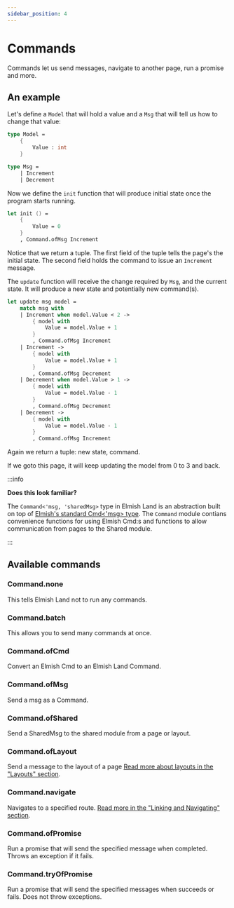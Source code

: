 ```yaml
---
sidebar_position: 4
---
```


# Commands

Commands let us send messages, navigate to another page, run a promise and more.  

## An example

Let's define a `Model` that will hold a value and a `Msg` that will tell us how to change that value:

```fsharp
type Model =
    {
        Value : int
    }

type Msg =
    | Increment
    | Decrement
```

Now we define the `init` function that will produce initial state once the program starts running.

```fsharp
let init () =
    {
        Value = 0
    }
    , Command.ofMsg Increment
```

Notice that we return a tuple. The first field of the tuple tells the page's the initial state. The second field holds the command to issue an `Increment` message.

The `update` function will receive the change required by `Msg`, and the current state. It will produce a new state and potentially new command(s).

```fsharp
let update msg model =
    match msg with
    | Increment when model.Value < 2 ->
        { model with
            Value = model.Value + 1
        }
        , Command.ofMsg Increment
    | Increment ->
        { model with
            Value = model.Value + 1
        }
        , Command.ofMsg Decrement
    | Decrement when model.Value > 1 ->
        { model with
            Value = model.Value - 1
        }
        , Command.ofMsg Decrement
    | Decrement ->
        { model with
            Value = model.Value - 1
        }
        , Command.ofMsg Increment
```

Again we return a tuple: new state, command.

If we goto this page, it will keep updating the model from 0 to 3 and back.

:::info

**Does this look familiar?**

The `Command<'msg, 'sharedMsg>` type in Elmish Land is an abstraction built on top of [Elmish's standard Cmd\<'msg\> type](https://elmish.github.io/elmish/#commands). The `Command` module contians convenience functions for using Elmish Cmd:s and functions to allow communication from pages to the Shared module.

:::

## Available commands

### Command.none
This tells Elmish Land not to run any commands.

### Command.batch
This allows you to send many commands at once.

### Command.ofCmd
Convert an Elmish Cmd to an Elmish Land Command.

### Command.ofMsg
Send a msg as a Command.

### Command.ofShared
Send a SharedMsg to the shared module from a page or layout.

### Command.ofLayout
Send a message to the layout of a page [Read more about layouts in the "Layouts" section](/docs/core-concepts/layouts).

### Command.navigate
Navigates to a specified route. [Read more in the "Linking and Navigating" section](/docs/core-concepts/linking-and-navigating#command).

### Command.ofPromise
Run a promise that will send the specified message when completed. Throws an exception if it fails.

### Command.tryOfPromise
Run a promise that will send the specified messages when succeeds or fails. Does not throw exceptions.
